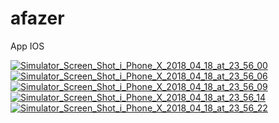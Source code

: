 # afazer
App IOS </br>

<a href="https://ibb.co/fzLnb7"><img src="https://thumb.ibb.co/fzLnb7/Simulator_Screen_Shot_i_Phone_X_2018_04_18_at_23_56_00.png" alt="Simulator_Screen_Shot_i_Phone_X_2018_04_18_at_23_56_00" border="0"></a> <a href="https://ibb.co/fyUr3n"><img src="https://thumb.ibb.co/fyUr3n/Simulator_Screen_Shot_i_Phone_X_2018_04_18_at_23_56_06.png" alt="Simulator_Screen_Shot_i_Phone_X_2018_04_18_at_23_56_06" border="0"></a> <a href="https://ibb.co/mRuDG7"><img src="https://thumb.ibb.co/mRuDG7/Simulator_Screen_Shot_i_Phone_X_2018_04_18_at_23_56_09.png" alt="Simulator_Screen_Shot_i_Phone_X_2018_04_18_at_23_56_09" border="0"></a> <a href="https://ibb.co/f1sN9S"><img src="https://thumb.ibb.co/f1sN9S/Simulator_Screen_Shot_i_Phone_X_2018_04_18_at_23_56_14.png" alt="Simulator_Screen_Shot_i_Phone_X_2018_04_18_at_23_56_14" border="0"></a> <a href="https://ibb.co/fA8vUS"><img src="https://thumb.ibb.co/fA8vUS/Simulator_Screen_Shot_i_Phone_X_2018_04_18_at_23_56_22.png" alt="Simulator_Screen_Shot_i_Phone_X_2018_04_18_at_23_56_22" border="0"></a>
